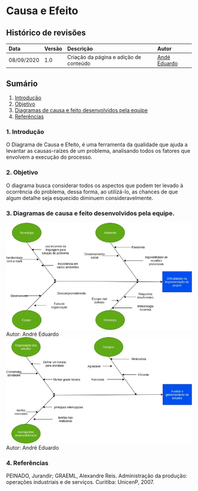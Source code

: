 # Causa e Efeito

## Histórico de revisões

| Data       | Versão | Descrição                              | Autor                                            |
| :--------- | :----- | :------------------------------------- | :----------------------------------------------- |
| 08/09/2020 | 1.0    | Criação da página e adição de conteúdo | [Andé Eduardo](https://github.com/Andre-Eduardo) |

## Sumário

1. [Introdução](#1-introdução)
2. [Objetivo](#2-objetivo)
3. [Diagramas de causa e feito desenvolvidos pela equipe](#3-diagramas-de-causa-e-feito-desenvolvidos-pela-equipe)
4. [Referências](#4-referências)

### 1. Introdução

O Diagrama de Causa e Efeito, é uma ferramenta da qualidade que ajuda a levantar as causas-raízes de um problema, analisando todos os fatores que envolvem a execução do processo.

### 2. Objetivo

O diagrama busca considerar todos os aspectos que podem ter levado à ocorrência do problema, dessa forma, ao utilizá-lo, as chances de que algum detalhe seja esquecido diminuem consideravelmente.

### 3. Diagramas de causa e feito desenvolvidos pela equipe.

![rich](../../img/diagrama_causa_efeito/C_E_01.jpg)<br>
Autor: André Eduardo<br>
![rich](../../img/diagrama_causa_efeito/C_E_02.jpg)<br>
Autor: André Eduardo<br>

### 4. Referências

PEINADO, Jurandir; GRAEML, Alexandre Reis. Administração da produção: operações industriais e de serviços. Curitiba: UnicenP, 2007.
